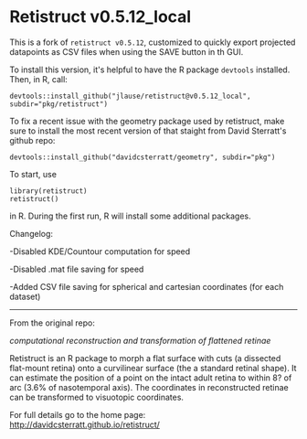 Retistruct v0.5.12_local 
==========

This is a fork of `retistruct v0.5.12`, customized to quickly export projected datapoints as CSV files when using the SAVE button in th GUI.

To install this version, it's helpful to have the R package `devtools` installed. Then, in R, call:

```
devtools::install_github("jlause/retistruct@v0.5.12_local", subdir="pkg/retistruct")
```


To fix a recent issue with the geometry package used by retistruct, make sure to install the most recent version of that staight from David Sterratt's github repo:
```
devtools::install_github("davidcsterratt/geometry", subdir="pkg")
```

To start, use

```
library(retistruct)
retistruct()
```

in R. During the first run, R will install some additional packages.


Changelog:

-Disabled KDE/Countour computation for speed

-Disabled .mat file saving for speed

-Added CSV file saving for spherical and cartesian coordinates (for each dataset)

---

From the original repo:

_computational reconstruction and transformation of flattened retinae_

Retistruct is an R package to morph a flat surface with cuts (a
dissected flat-mount retina) onto a curvilinear surface (the a
standard retinal shape). It can estimate the position of a point on
the intact adult retina to within 8? of arc (3.6% of nasotemporal
axis). The coordinates in reconstructed retinae can be transformed to
visuotopic coordinates.

For full details go to the home page: http://davidcsterratt.github.io/retistruct/

